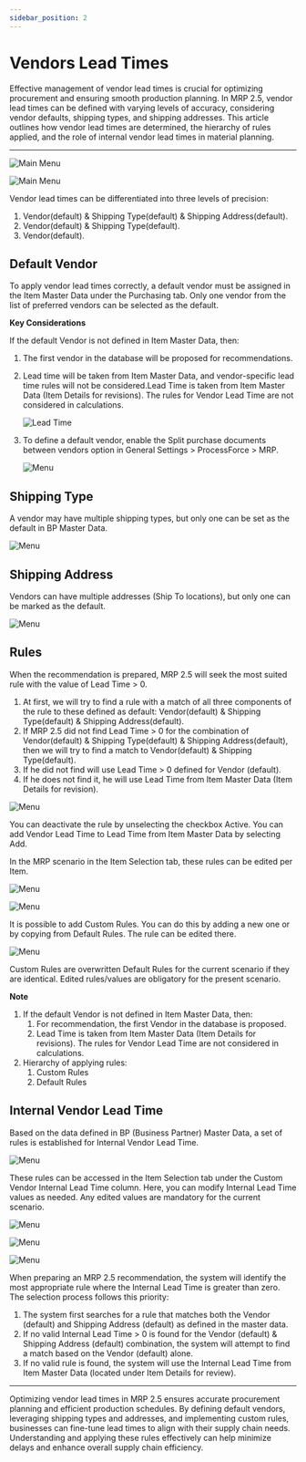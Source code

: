 ```yaml
---
sidebar_position: 2
---
```


# Vendors Lead Times

Effective management of vendor lead times is crucial for optimizing procurement and ensuring smooth production planning. In MRP 2.5, vendor lead times can be defined with varying levels of accuracy, considering vendor defaults, shipping types, and shipping addresses. This article outlines how vendor lead times are determined, the hierarchy of rules applied, and the role of internal vendor lead times in material planning.

---

![Main Menu](./media/vendors-lead-times/mrp-main-menu.webp)

![Main Menu](./media/vendors-lead-times/mrp-main-menu-2.webp)

Vendor lead times can be differentiated into three levels of precision:

1. Vendor(default) & Shipping Type(default) & Shipping Address(default).
2. Vendor(default) & Shipping Type(default).
3. Vendor(default).

## Default Vendor

To apply vendor lead times correctly, a default vendor must be assigned in the Item Master Data under the Purchasing tab. Only one vendor from the list of preferred vendors can be selected as the default.

**Key Considerations**

If the default Vendor is not defined in Item Master Data, then:

1. The first vendor in the database will be proposed for recommendations.
2. Lead time will be taken from Item Master Data, and vendor-specific lead time rules will not be considered.Lead Time is taken from Item Master Data (Item Details for revisions). The rules for Vendor Lead Time are not considered in calculations.

    ![Lead Time](./media/vendors-lead-times/mrp-main-menu-3.webp)
3. To define a default vendor, enable the Split purchase documents between vendors option in General Settings > ProcessForce > MRP.

    ![Menu](./media/vendors-lead-times/mrp-main-menu-4.webp)

## Shipping Type

A vendor may have multiple shipping types, but only one can be set as the default in BP Master Data.

  ![Menu](./media/vendors-lead-times/mrp-main-menu-5.webp)

## Shipping Address

Vendors can have multiple addresses (Ship To locations), but only one can be marked as the default.

  ![Menu](./media/vendors-lead-times/mrp-main-menu-6.webp)

## Rules

When the recommendation is prepared, MRP 2.5 will seek the most suited rule with the value of Lead Time > 0.

1. At first, we will try to find a rule with a match of all three components of the rule to these defined as default: Vendor(default) & Shipping Type(default) & Shipping Address(default).
2. If MRP 2.5 did not find Lead Time > 0 for the combination of Vendor(default) & Shipping Type(default) & Shipping Address(default), then we will try to find a match to Vendor(default) & Shipping Type(default).
3. If he did not find will use Lead Time > 0 defined for Vendor (default).
4. If he does not find it, he will use Lead Time from Item Master Data (Item Details for revision).

![Menu](./media/vendors-lead-times/mrp-main-menu-7.webp)

You can deactivate the rule by unselecting the checkbox Active. You can add Vendor Lead Time to Lead Time from Item Master Data by selecting Add.

In the MRP scenario in the Item Selection tab, these rules can be edited per Item.

![Menu](./media/vendors-lead-times/mrp-main-menu-8.webp)

![Menu](./media/vendors-lead-times/mrp-main-menu-9.webp)

It is possible to add Custom Rules. You can do this by adding a new one or by copying from Default Rules. The rule can be edited there.

![Menu](./media/vendors-lead-times/mrp-main-menu-10.webp)

Custom Rules are overwritten Default Rules for the current scenario if they are identical. Edited rules/values are obligatory for the present scenario.

**Note**

1. If the default Vendor is not defined in Item Master Data, then:
    1. For recommendation, the first Vendor in the database is proposed.
    2. Lead Time is taken from Item Master Data (Item Details for revisions). The rules for Vendor Lead Time are not considered in calculations.
2. Hierarchy of applying rules:
    1. Custom Rules
    2. Default Rules

## Internal Vendor Lead Time

Based on the data defined in BP (Business Partner) Master Data, a set of rules is established for Internal Vendor Lead Time.

![Menu](./media/vendors-lead-times/mrp-main-menu-11.webp)

These rules can be accessed in the Item Selection tab under the Custom Vendor Internal Lead Time column. Here, you can modify Internal Lead Time values as needed. Any edited values are mandatory for the current scenario.

![Menu](./media/vendors-lead-times/mrp-main-menu-12.webp)

![Menu](./media/vendors-lead-times/mrp-main-menu-13.webp)

![Menu](./media/vendors-lead-times/mrp-main-menu-14.webp)

When preparing an MRP 2.5 recommendation, the system will identify the most appropriate rule where the Internal Lead Time is greater than zero. The selection process follows this priority:

1. The system first searches for a rule that matches both the Vendor (default) and Shipping Address (default) as defined in the master data.
2. If no valid Internal Lead Time > 0 is found for the Vendor (default) & Shipping Address (default) combination, the system will attempt to find a match based on the Vendor (default) alone.
3. If no valid rule is found, the system will use the Internal Lead Time from Item Master Data (located under Item Details for review).

---
Optimizing vendor lead times in MRP 2.5 ensures accurate procurement planning and efficient production schedules. By defining default vendors, leveraging shipping types and addresses, and implementing custom rules, businesses can fine-tune lead times to align with their supply chain needs. Understanding and applying these rules effectively can help minimize delays and enhance overall supply chain efficiency.
